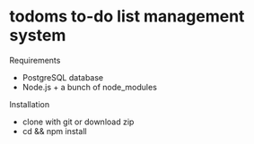 # todoms to-do list management system
Requirements
 - PostgreSQL database
 - Node.js + a bunch of node_modules

Installation
 - clone with git or download zip
 - cd && npm install